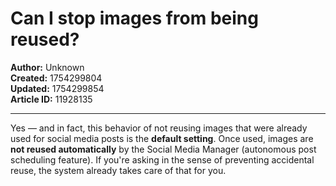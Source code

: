 # Can I stop images from being reused?

**Author:** Unknown  
**Created:** 1754299804  
**Updated:** 1754299854  
**Article ID:** 11928135  

---

Yes — and in fact, this behavior of not reusing images that were already used for social media posts is the **default setting**. Once used, images are **not reused automatically** by the Social Media Manager (autonomous post scheduling feature). If you're asking in the sense of preventing accidental reuse, the system already takes care of that for you.
